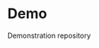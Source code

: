 # Demo
Demonstration repository

 



 
















































































